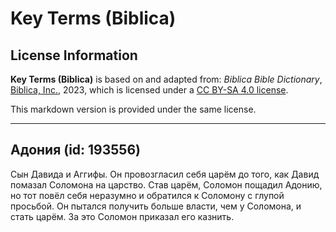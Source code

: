 # Key Terms (Biblica)

## License Information

**Key Terms (Biblica)** is based on and adapted from: _Biblica Bible Dictionary_, [Biblica, Inc.](https://www.biblica.com/), 2023, which is licensed under a [CC BY-SA 4.0 license](https://creativecommons.org/licenses/by-sa/4.0/legalcode.en).

This markdown version is provided under the same license.



--------------------------------

## Адония (id: 193556)

Сын Давида и Аггифы. Он провозгласил себя царём до того, как Давид помазал Соломона на царство. Став царём, Соломон пощадил Адонию, но тот повёл себя неразумно и обратился к Соломону с глупой просьбой. Он пытался получить больше власти, чем у Соломона, и стать царём. За это Соломон приказал его казнить. 


